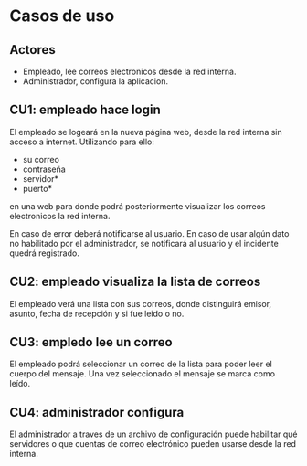 # Casos de uso

## Actores

- Empleado, lee correos electronicos desde la red interna.
- Administrador, configura la aplicacion.

## CU1: empleado hace login

El empleado se logeará en la nueva página web, desde la red interna sin acceso a internet. Utilizando para ello:
- su correo
- contraseña 
- servidor*
- puerto* 

en una web para donde podrá posteriormente visualizar los correos electronicos la red interna.

En caso de error deberá notificarse al usuario.
En caso de usar algún dato no habilitado por el administrador, se notificará al usuario y el incidente quedrá registrado.

## CU2: empleado visualiza la lista de correos

El empleado verá una lista con sus correos, donde distinguirá emisor, asunto, fecha de recepción y si fue leido o no.

## CU3: empledo lee un correo

El empleado podrá seleccionar un correo de la lista para poder leer el cuerpo del mensaje.
Una vez seleccionado el mensaje se marca como leído.

## CU4: administrador configura

El administrador a traves de un archivo de configuración puede habilitar qué servidores o que cuentas de correo electrónico pueden usarse desde la red interna.
